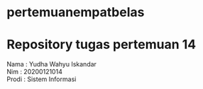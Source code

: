 # pertemuanempatbelas
# Repository tugas pertemuan 14
Nama  :  Yudha Wahyu Iskandar <br>
Nim   :  20200121014 <br>
Prodi :  Sistem Informasi

